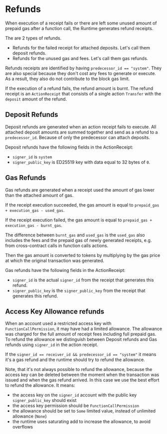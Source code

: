 # Refunds

When execution of a receipt fails or there are left some unused amount of prepaid gas after a function call, the Runtime generates refund receipts.

The are 2 types of refunds.
- Refunds for the failed receipt for attached deposits. Let's call them deposit refunds.
- Refunds for the unused gas and fees. Let's call them gas refunds.

Refunds receipts are identified by having `predecessor_id == "system"`. They are also special because they don't cost any fees to generate or execute. As a result, they also do not contribute to the block gas limit.

If the execution of a refund fails, the refund amount is burnt.
The refund receipt is an `ActionReceipt` that consists of a single action `Transfer` with the `deposit` amount of the refund.

## Deposit Refunds

Deposit refunds are generated when an action receipt fails to execute. All attached deposit amounts are summed together and
send as a refund to a `predecessor_id`. Because of only the predecessor can attach deposits.

Deposit refunds have the following fields in the ActionReceipt:
- `signer_id` is `system`
- `signer_public_key` is ED25519 key with data equal to 32 bytes of `0`.

## Gas Refunds

Gas refunds are generated when a receipt used the amount of gas lower than the attached amount of gas.

If the receipt execution succeeded, the gas amount is equal to `prepaid_gas + execution_gas - used_gas`.

If the receipt execution failed, the gas amount is equal to `prepaid_gas + execution_gas - burnt_gas`.

The difference between `burnt_gas` and `used_gas` is the `used_gas` also includes the fees and the prepaid gas of
newly generated receipts, e.g. from cross-contract calls in function calls actions.

Then the gas amount is converted to tokens by multiplying by the gas price at which the original transaction was generated.

Gas refunds have the following fields in the ActionReceipt:
- `signer_id` is the actual `signer_id` from the receipt that generates this refund.
- `signer_public_key` is the `signer_public_key` from the receipt that generates this refund.

## Access Key Allowance refunds

When an account used a restricted access key with `FunctionCallPermission`, it may have had a limited allowance.
The allowance was charged for the full amount of receipt fees including full prepaid gas.
To refund the allowance we distinguish between Deposit refunds and Gas refunds using `signer_id` in the action receipt.

If the `signer_id == receiver_id && predecessor_id == "system"` it means it's a gas refund and the runtime should try to refund the allowance.

Note, that it's not always possible to refund the allowance, because the access key can be deleted between the moment when the transaction was
issued and when the gas refund arrived. In this case we use the best effort to refund the allowance. It means:
- the access key on the `signer_id` account with the public key `signer_public_key` should exist
- the access key permission should be `FunctionCallPermission`
- the allowance should be set to `Some` limited value, instead of unlimited allowance (`None`)
- the runtime uses saturating add to increase the allowance, to avoid overflows
